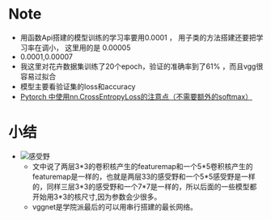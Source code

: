 # Note

- 用函数Api搭建的模型训练的学习率要用0.0001 ， 用子类的方法搭建还要把学习率在调小， 这里用的是
0.00005
- 0.0001,0.00007
- 我这里对花卉数据集训练了20个epoch，验证的准确率到了61% ，而且vgg很容易过拟合
- 模型主要看验证集的loss和accuracy
- [Pytorch 中使用nn.CrossEntropyLoss的注意点（不需要额外的softmax）](https://blog.csdn.net/weixin_44607838/article/details/118119326)
# 小结

- ![感受野](./感受野.png)
    * 文中说了两层3\*3的卷积核产生的featuremap和一个5\*5卷积核产生的featuremap是一样的，也就是两层33的感受野和一个5\*5感受野是一样的，同样三层3\*3的感受野和一个7\*7是一样的，所以后面的一些模型都开始用3*3的核尺寸,因为参数会少很多。
    * vggnet是学院派最后的可以用串行搭建的最长网络。
